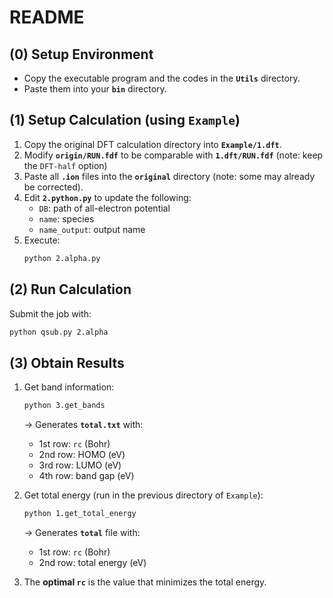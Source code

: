 # README

## (0) Setup Environment
- Copy the executable program and the codes in the **`Utils`** directory.  
- Paste them into your **`bin`** directory.

## (1) Setup Calculation (using `Example`)
1. Copy the original DFT calculation directory into **`Example/1.dft`**.  
2. Modify **`origin/RUN.fdf`** to be comparable with **`1.dft/RUN.fdf`** (note: keep the `DFT-half` option) 
3. Paste all **`.ion`** files into the **`original`** directory (note: some may already be corrected).  
4. Edit **`2.python.py`** to update the following:  
   - `DB`: path of all-electron potential  
   - `name`: species  
   - `name_output`: output name  
5. Execute:  
   ```bash
   python 2.alpha.py
   ```

## (2) Run Calculation
Submit the job with:
```bash
python qsub.py 2.alpha
```

## (3) Obtain Results
1. Get band information:  
   ```bash
   python 3.get_bands
   ```  
   → Generates **`total.txt`** with:  
   - 1st row: `rc` (Bohr)
   - 2nd row: HOMO (eV)
   - 3rd row: LUMO (eV)
   - 4th row: band gap (eV) 

2. Get total energy (run in the previous directory of `Example`):  
   ```bash
   python 1.get_total_energy
   ```  
   → Generates **`total`** file with:  
   - 1st row: `rc` (Bohr)
   - 2nd row: total energy (eV)  

3. The **optimal `rc`** is the value that minimizes the total energy.


